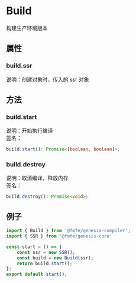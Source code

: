 # Build
构建生产环境版本
## 属性
### build.ssr
说明：创建对象时，传入的 ssr 对象
## 方法
### build.start
说明：开始执行编译   
签名：
```typescript
build.start(): Promise<[boolean, boolean]>;
```
### build.destroy
说明：取消编译，释放内存   
签名：
```typescript
build.destroy(): Promise<void>;
```
## 例子
```typescript
import { Build } from '@fmfe/genesis-compiler';
import { SSR } from '@fmfe/genesis-core'

const start = () => {
    const ssr = new SSR();
    const build = new Build(ssr);
    return build.start();
};
export default start();
```